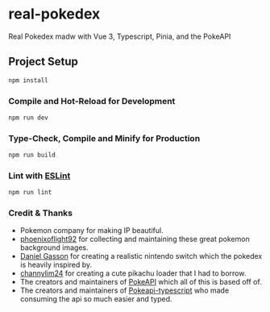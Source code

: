 # real-pokedex

Real Pokedex madw with Vue 3, Typescript, Pinia, and the PokeAPI

## Project Setup

```sh
npm install
```

### Compile and Hot-Reload for Development

```sh
npm run dev
```

### Type-Check, Compile and Minify for Production

```sh
npm run build
```

### Lint with [ESLint](https://eslint.org/)

```sh
npm run lint
```

### Credit & Thanks

- Pokemon company for making IP beautiful.
- [phoenixoflight92](https://www.deviantart.com/phoenixoflight92) for collecting and maintaining these great pokemon background images.
- [Daniel Gasson](https://codepen.io/DanGasson) for creating a realistic nintendo switch which the pokedex is heavily inspired by.
- [channylim24](https://codepen.io/channylim24) for creating a cute pikachu loader that I had to borrow.
- The creators and maintainers of [PokeAPI](https://pokeapi.co/) which all of this is based off of.
- The creators and maintainers of [Pokeapi-typescript](https://github.com/monbrey/pokeapi-typescript) who made consuming the api so much easier and typed.
